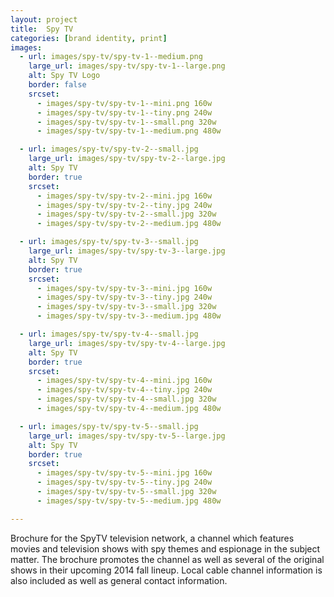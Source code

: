 ```yaml
---
layout: project
title:  Spy TV
categories: [brand identity, print]
images:
  - url: images/spy-tv/spy-tv-1--medium.png
    large_url: images/spy-tv/spy-tv-1--large.png
    alt: Spy TV Logo
    border: false
    srcset:
      - images/spy-tv/spy-tv-1--mini.png 160w
      - images/spy-tv/spy-tv-1--tiny.png 240w
      - images/spy-tv/spy-tv-1--small.png 320w
      - images/spy-tv/spy-tv-1--medium.png 480w

  - url: images/spy-tv/spy-tv-2--small.jpg
    large_url: images/spy-tv/spy-tv-2--large.jpg
    alt: Spy TV
    border: true
    srcset:
      - images/spy-tv/spy-tv-2--mini.jpg 160w
      - images/spy-tv/spy-tv-2--tiny.jpg 240w
      - images/spy-tv/spy-tv-2--small.jpg 320w
      - images/spy-tv/spy-tv-2--medium.jpg 480w

  - url: images/spy-tv/spy-tv-3--small.jpg
    large_url: images/spy-tv/spy-tv-3--large.jpg
    alt: Spy TV
    border: true
    srcset:
      - images/spy-tv/spy-tv-3--mini.jpg 160w
      - images/spy-tv/spy-tv-3--tiny.jpg 240w
      - images/spy-tv/spy-tv-3--small.jpg 320w
      - images/spy-tv/spy-tv-3--medium.jpg 480w

  - url: images/spy-tv/spy-tv-4--small.jpg
    large_url: images/spy-tv/spy-tv-4--large.jpg
    alt: Spy TV
    border: true
    srcset:
      - images/spy-tv/spy-tv-4--mini.jpg 160w
      - images/spy-tv/spy-tv-4--tiny.jpg 240w
      - images/spy-tv/spy-tv-4--small.jpg 320w
      - images/spy-tv/spy-tv-4--medium.jpg 480w

  - url: images/spy-tv/spy-tv-5--small.jpg
    large_url: images/spy-tv/spy-tv-5--large.jpg
    alt: Spy TV
    border: true
    srcset:
      - images/spy-tv/spy-tv-5--mini.jpg 160w
      - images/spy-tv/spy-tv-5--tiny.jpg 240w
      - images/spy-tv/spy-tv-5--small.jpg 320w
      - images/spy-tv/spy-tv-5--medium.jpg 480w

---
```


Brochure for the SpyTV television network, a channel which features movies and television shows with spy themes and espionage in the subject matter. The brochure promotes the channel as well as several of the original shows in their upcoming 2014 fall lineup. Local cable channel information is also included as well as general contact information.
